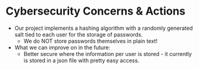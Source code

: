# Cybersecurity Concerns & Actions
- Our project implements a hashing algorithm with a randomly generated salt tied to each user for the storage of passwords.
  - We do NOT store passwords themselves in plain text!
- What we can improve on in the future:
  - Better secure where the information per user is stored - it currently is stored in a json file with pretty easy access.
